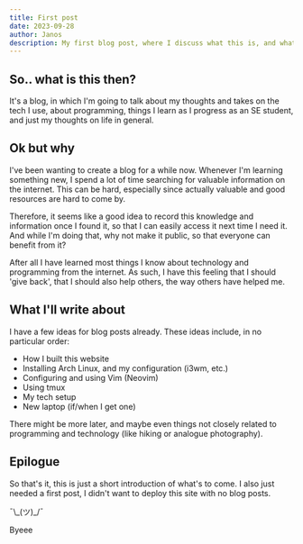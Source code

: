 ```yaml
---
title: First post
date: 2023-09-28
author: Janos
description: My first blog post, where I discuss what this is, and what it will be.
---
```


## So.. what is this then?

It's a blog, in which I'm going to talk about my thoughts and takes on the tech I use, about programming, things I learn as I progress as an SE student, and just my thoughts on life in general. 

## Ok but why

I've been wanting to create a blog for a while now. Whenever I'm learning something new, I spend a lot of time searching for valuable information on the internet. This can be hard, especially since actually valuable and good resources are hard to come by. 

Therefore, it seems like a good idea to record this knowledge and information once I found it, so that I can easily access it next time I need it. And while I'm doing that, why not make it public, so that everyone can benefit from it?

After all I have learned most things I know about technology and programming from the internet. As such, I have this feeling that I should 'give back', that I should also help others, the way others have helped me.

## What I'll write about

I have a few ideas for blog posts already. These ideas include, in no particular order:

- How I built this website
- Installing Arch Linux, and my configuration (i3wm, etc.)
- Configuring and using Vim (Neovim)
- Using tmux
- My tech setup
- New laptop (if/when I get one)

There might be more later, and maybe even things not closely related to programming and technology (like hiking or analogue photography).

## Epilogue

So that's it, this is just a short introduction of what's to come. I also just needed a first post, I didn't want to deploy this site with no blog posts.

¯\\\_(ツ)_/¯

Byeee

